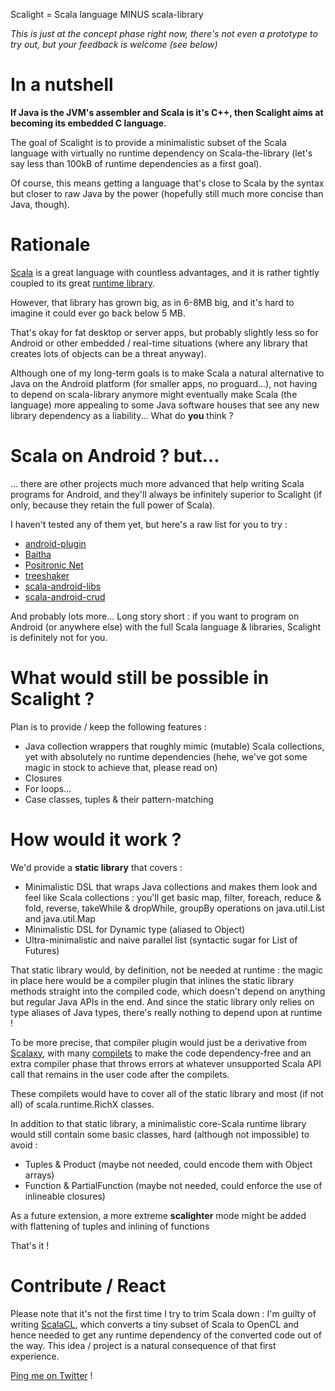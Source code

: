 Scalight = Scala language MINUS scala-library

*This is just at the concept phase right now, there's not even a prototype to try out, but your feedback is welcome (see below)*

In a nutshell
=============

**If Java is the JVM's assembler and Scala is it's C++, then Scalight aims at becoming its embedded C language.**

The goal of Scalight is to provide a minimalistic subset of the Scala language with virtually no runtime dependency on Scala-the-library (let's say less than 100kB of runtime dependencies as a first goal).

Of course, this means getting a language that's close to Scala by the syntax but closer to raw Java by the power (hopefully still much more concise than Java, though).

Rationale
=========

[Scala](http://www.scala-lang.org) is a great language with countless advantages, and it is rather tightly coupled to its great [runtime library](file://localhost/Users/ochafik/bin/scala-2.10.0.latest-devel-docs/api/index.html).

However, that library has grown big, as in 6-8MB big, and it's hard to imagine it could ever go back below 5 MB.

That's okay for fat desktop or server apps, but probably slightly less so for Android or other embedded / real-time situations (where any library that creates lots of objects can be a threat anyway).

Although one of my long-term goals is to make Scala a natural alternative to Java on the Android platform (for smaller apps, no proguard...), not having to depend on scala-library anymore might eventually make Scala (the language) more appealing to some Java software houses that see any new library dependency as a liability... What do **you** think ?

Scala on Android ? but...
=========================

... there are other projects much more advanced that help writing Scala programs for Android, and they'll always be infinitely superior to Scalight (if only, because they retain the full power of Scala).

I haven't tested any of them yet, but here's a raw list for you to try :
*   [android-plugin](https://github.com/jberkel/android-plugin)
*   [Baitha](https://github.com/sattvik/baitha)
*   [Positronic Net](https://github.com/rst/positronic_net)
*   [treeshaker](http://code.google.com/p/treeshaker/)
*   [scala-android-libs](https://github.com/scala-android-libs/scala-android-libs)
*   [scala-android-crud](https://github.com/epabst/scala-android-crud)

And probably lots more... Long story short : if you want to program on Android (or anywhere else) with the full Scala language & libraries, Scalight is definitely not for you. 

What would still be possible in Scalight ?
==========================================

Plan is to provide / keep the following features :
*   Java collection wrappers that roughly mimic (mutable) Scala collections, yet with absolutely no runtime dependencies (hehe, we've got some magic in stock to achieve that, please read on)
*   Closures
*   For loops... 
*   Case classes, tuples & their pattern-matching

How would it work ?
===================

We'd provide a **static library** that covers :
*   Minimalistic DSL that wraps Java collections and makes them look and feel like Scala collections : you'll get basic map, filter, foreach, reduce & fold, reverse, takeWhile & dropWhile, groupBy operations on java.util.List and java.util.Map
*   Minimalistic DSL for Dynamic type (aliased to Object) 
*   Ultra-minimalistic and naive parallel list (syntactic sugar for List of Futures)

That static library would, by definition, not be needed at runtime : the magic in place here would be a compiler plugin that inlines the static library methods straight into the compiled code, which doesn't depend on anything but regular Java APIs in the end. And since the static library only relies on type aliases of Java types, there's really nothing to depend upon at runtime !

To be more precise, that compiler plugin would just be a derivative from [Scalaxy](http://github.com/ochafik/Scalaxy), with many [compilets](https://github.com/ochafik/Scalaxy/wiki/Scalaxy-Compilets) to make the code dependency-free and an extra compiler phase that throws errors at whatever unsupported Scala API call that remains in the user code after the compilets.

These compilets would have to cover all of the static library and most (if not all) of scala.runtime.RichX classes. 

In addition to that static library, a minimalistic core-Scala runtime library would still contain some basic classes, hard (although not impossible) to avoid :
*   Tuples & Product (maybe not needed, could encode them with Object arrays)
*   Function & PartialFunction (maybe not needed, could enforce the use of inlineable closures)

As a future extension, a more extreme **scalighter** mode might be added with flattening of tuples and inlining of functions 

That's it !

Contribute / React
==================

Please note that it's not the first time I try to trim Scala down : I'm guilty of writing [ScalaCL](http://code.google.com/p/scalacl/), which converts a tiny subset of Scala to OpenCL and hence needed to get any runtime dependency of the converted code out of the way. This idea / project is a natural consequence of that first experience.

[Ping me on Twitter](http://twitter.com/ochafik) !